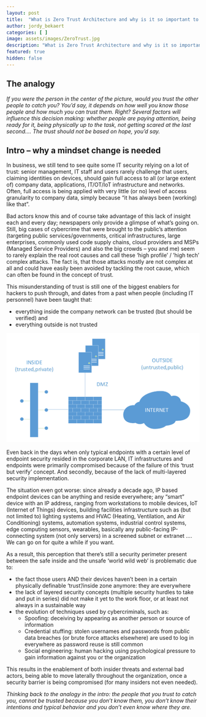 ```yaml
---
layout: post
title:  "What is Zero Trust Architecture and why is it so important to understand? Part 1"
author: jordy_bekaert
categories: [ ]
image: assets/images/ZeroTrust.jpg
description: "What is Zero Trust Architecture and why is it so important to understand? Part 1"
featured: true
hidden: false
---
```


## The analogy
<i style='color:FFC000;'>If you were the person in the center of the picture, would you trust the other people to catch you? You’d say, it  depends on how well you know those people and how much you can trust them. Right?  Several factors will influence this decision making: whether people are paying attention, being ready for it, being physically up to the task, not getting scared at the last second…. The trust should not be based on hope, you’d say.</i>

## Intro – why a mindset change is needed 
In business, we still tend to see quite some IT security relying on a lot of trust: senior management, IT staff and users rarely challenge that users, claiming identities on devices, should gain full access to all (or large extent of) company data, applications, IT/OT/IoT infrastructure and networks. Often, full access is being applied with  very little (or no) level of access granularity to company data, simply because “it has always been (working) like that”.

Bad actors know this and of course take advantage of this lack of insight each and every day; newspapers only provide a glimpse of what’s going on. Still, big cases of cybercrime that were brought to the public’s attention (targeting public services/governments, critical infrastructures, large enterprises, commonly used code supply chains, cloud providers and MSPs (Managed Service Providers) and also the big crowds – you and me) seem to rarely explain the real root causes and call these ‘high profile’ / ’high tech’ complex attacks. The fact is, that those attacks mostly are not complex at all and could have easily been avoided by tackling the root cause, which can often be found in the concept of trust.

This misunderstanding of trust is still one of the biggest enablers for hackers to push through, and dates from a past when people (including IT personnel) have been taught that:
* everything inside the company network can be trusted (but should be verified) and 
* everything outside is not trusted

![Schematic](../assets/images/Posts/ZeroTrust/P1_Schematic.PNG)

Even back in the days when only typical endpoints with a certain level of endpoint security resided in the corporate LAN, IT infrastructures and endpoints were primarily compromised because of the failure of this ‘trust but verify’ concept. And secondly, because of the lack of multi-layered security implementation. 

The situation even got worse: since already a decade ago, IP based endpoint devices can be anything and reside everywhere; any “smart” device with an IP address, ranging from workstations to mobile devices, IoT (Internet of Things) devices, building facilities infrastructure such as (but not limited to) lighting systems and HVAC (Heating, Ventilation, and Air Conditioning) systems, automation systems, industrial control systems, edge computing sensors, wearables, basically any public-facing IP-connecting system (not only servers) in a screened subnet or extranet …. We can go on for quite a while if you want. 

As a result, this perception that there’s still a security perimeter present between the safe inside and the unsafe ‘world wild web’ is problematic due to:
* the fact those users AND their devices haven’t been in a certain physically definable ‘trust’/inside zone anymore: they are everywhere
* the lack of layered security concepts (multiple security hurdles to take and put in series) did not make it yet to the work floor, or at least not always in a sustainable way
* the evolution of techniques used by cybercriminals, such as:
    * Spoofing: deceiving by appearing as another person or source of information 
    * Credential stuffing: stolen usernames and passwords from public data breaches (or brute force attacks elsewhere) are used to log in everywhere as password reuse is still common
    * Social engineering: human hacking using psychological pressure to gain information against you or the organization

This results in the enablement of both insider threats and external bad actors, being able to move laterally throughout the organization, once a security barrier is being compromised (for many insiders not even needed).

<i style='color:FFC000'>Thinking back to the analogy in the intro: the people that you trust to catch you, cannot be trusted because you don’t know them, you don’t know their intentions and typical behavior and you don’t even know where they are.</i>